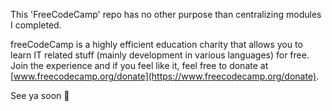This 'FreeCodeCamp' repo has no other purpose than centralizing modules I completed.

freeCodeCamp is a highly efficient education charity that allows you to learn IT related stuff (mainly development in various languages) for free.
Join the experience and if you feel like it, feel free to donate at [www.freecodecamp.org/donate](https://www.freecodecamp.org/donate).

See ya soon 👋
